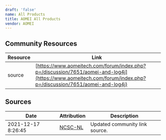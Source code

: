 ```yaml
---
draft: 'false'
name: All Products
title: AOMEI All Products
vendor: AOMEI
---
```



## Community Resources
| Resource | Link |
| --- | --- |
| source | [https://www.aomeitech.com/forum/index.php?p=/discussion/7651/aomei-and-log4j](https://www.aomeitech.com/forum/index.php?p=/discussion/7651/aomei-and-log4j) |


## Sources
| Date | Attribution | Description |
| --- | --- | --- |
| 2021-12-17 8:26:45 | [NCSC-NL](https://github.com/NCSC-NL/log4shell/blob/main/software/README.md) | Updated community link source.  |
